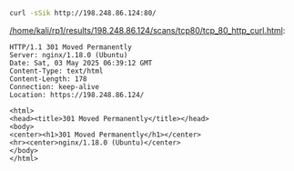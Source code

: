 ```bash
curl -sSik http://198.248.86.124:80/
```

[/home/kali/rp1/results/198.248.86.124/scans/tcp80/tcp_80_http_curl.html](file:///home/kali/rp1/results/198.248.86.124/scans/tcp80/tcp_80_http_curl.html):

```
HTTP/1.1 301 Moved Permanently
Server: nginx/1.18.0 (Ubuntu)
Date: Sat, 03 May 2025 06:39:12 GMT
Content-Type: text/html
Content-Length: 178
Connection: keep-alive
Location: https://198.248.86.124/

<html>
<head><title>301 Moved Permanently</title></head>
<body>
<center><h1>301 Moved Permanently</h1></center>
<hr><center>nginx/1.18.0 (Ubuntu)</center>
</body>
</html>


```
